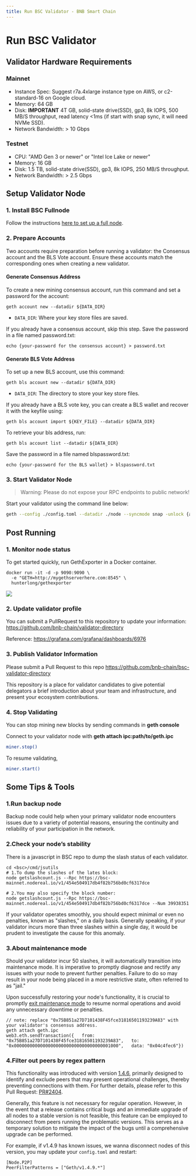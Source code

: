 ```yaml
---
title: Run BSC Validator - BNB Smart Chain
---
```


# Run BSC Validator

## Validator Hardware Requirements

### Mainnet

- Instance Spec: Suggest r7a.4xlarge instance type on AWS, or c2-standard-16 on Google cloud.
- Memory: 64 GB
- Disk: **IMPORTANT** 4T GB, solid-state drive(SSD), gp3, 8k IOPS, 500 MB/S throughput, read latency <1ms (if start with snap sync, it will need NVMe SSD).
- Network Bandwidth: > 10 Gbps

### Testnet

- CPU: "AMD Gen 3 or newer" or "Intel Ice Lake or newer"
- Memory: 16 GB
- Disk: 1.5 TB, solid-state drive(SSD), gp3, 8k IOPS, 250 MB/S throughput.
- Network Bandwidth: > 2.5 Gbps

## Setup Validator Node

### 1. Install BSC Fullnode

Follow the instructions [here to set up a full node](../developers/node_operators/full_node.md).

### 2. Prepare Accounts

Two accounts require preparation before running a validator: the Consensus account and the BLS Vote account.
Ensure these accounts match the corresponding ones when creating a new validator.

#### Generate Consensus Address
To create a new mining consensus account, run this command and set a password for the account:

```shell
geth account new --datadir ${DATA_DIR}
```

-  `DATA_DIR`: Where your key store files are saved.

If you already have a consensus account, skip this step. Save the password in a file named password.txt:

```shell
echo {your-password for the consensus account} > password.txt
```

#### Generate BLS Vote Address

To set up a new BLS account, use this command:

```shell
geth bls account new --datadir ${DATA_DIR}
```

-  `DATA_DIR`: The directory to store your key store files.

If you already have a BLS vote key, you can create a BLS wallet and recover it with the keyfile using:

```shell
geth bls account import ${KEY_FILE} --datadir ${DATA_DIR}
```

To retrieve your bls address, run:

```shell
geth bls account list --datadir ${DATA_DIR}
```

Save the password in a file named blspassword.txt:

```shell
echo {your-password for the BLS wallet} > blspassword.txt
```

### 3. Start Validator Node

> Warning: Please do not expose your RPC endpoints to public network!

Start your validator using the command line below:

```bash
geth --config ./config.toml --datadir ./node --syncmode snap -unlock {accounts to sign txs, including your mining account at least} --miner.etherbase {the address of your mining account} --password password.txt --blspassword blspassword.txt --mine --vote --allow-insecure-unlock --cache 18000
```

## Post Running

### 1. Monitor node status

To get started quickly, run GethExporter in a Docker container.

```
docker run -it -d -p 9090:9090 \
  -e "GETH=http://mygethserverhere.com:8545" \
  hunterlong/gethexporter
```

![](https://grafana.com/api/dashboards/6976/images/4471/image)

### 2. Update validator profile

You can submit a PullRequest to this repository to update your information: <https://github.com/bnb-chain/validator-directory>

Reference: <https://grafana.com/grafana/dashboards/6976>


### 3. Publish Validator Information

Please submit a Pull Request to this repo <https://github.com/bnb-chain/bsc-validator-directory>

This repository is a place for validator candidates to give potential delegators a brief introduction about your team and infrastructure, and present your ecosystem contributions.

### 4. Stop Validating

You can stop mining new blocks by sending commands in **geth console**

Connect to your validator node with **geth attach ipc:path/to/geth.ipc**

```bash
miner.stop()
```

To resume validating,
```bash
miner.start()
```

## Some Tips & Tools
### 1.Run backup node
Backup node could help when your primary validator node encounters issues due to a variety of potential reasons, ensuring the continuity and reliability of your participation in the network.

### 2.Check your node’s stability
There is a javascript in BSC repo to dump the slash status of each validator.
```
cd <bsc>/cmd/jsutils
# 1.To dump the slashes of the lates block:
node getslashcount.js --Rpc https://bsc-mainnet.nodereal.io/v1/454e504917db4f82b756bd0cf6317dce

# 2.You may also specify the block number:
node getslashcount.js --Rpc https://bsc-mainnet.nodereal.io/v1/454e504917db4f82b756bd0cf6317dce --Num 39938351
```
If your validator operates smoothly, you should expect minimal or even no penalties, known as "slashes," on a daily basis. Generally speaking, if your validator incurs more than three slashes within a single day, it would be prudent to investigate the cause for this anomaly.

### 3.About maintenance mode
Should your validator incur 50 slashes, it will automatically transition into maintenance mode. It is imperative to promptly diagnose and rectify any issues with your node to prevent further penalties. Failure to do so may result in your node being placed in a more restrictive state, often referred to as "jail."

Upon successfully restoring your node's functionality, it is crucial to promptly [exit maintenance mode](https://github.com/bnb-chain/bsc/blob/master/docs/parlia/README-BEP-127.md#exit-maintenance) to resume normal operations and avoid any unnecessary downtime or penalties.
```
// note: replace "0x75B851a27D7101438F45fce31816501193239A83" with your validator's consensus address.
geth attach geth.ipc
web3.eth.sendTransaction({   from: "0x75B851a27D7101438F45fce31816501193239A83",   to: "0x0000000000000000000000000000000000001000",   data: "0x04c4fec6"})
```

### 4.Filter out peers by regex pattern
This functionality was introduced with version [1.4.6](https://github.com/bnb-chain/bsc/releases/tag/v1.4.6), primarily designed to identify and exclude peers that may present operational challenges, thereby preventing connections with them. For further details, please refer to this Pull Request: [PR#2404](https://github.com/bnb-chain/bsc/pull/2404).

Generally, this feature is not necessary for regular operation. However, in the event that a release contains critical bugs and an immediate upgrade of all nodes to a stable version is not feasible, this feature can be employed to disconnect from peers running the problematic versions. This serves as a temporary solution to mitigate the impact of the bugs until a comprehensive upgrade can be performed.

For example, if v1.4.9 has known issues, we wanna disconnect nodes of this version, you may update your `config.toml` and restart:
```
[Node.P2P]
PeerFilterPatterns = ["Geth/v1.4.9.*"]
```
